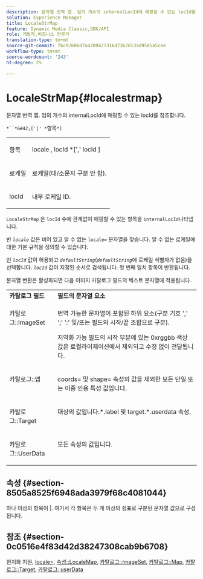 ```yaml
---
description: 문자열 번역 맵. 임의 개수의 internalLocId에 매핑할 수 있는 locId를 참조합니다.
solution: Experience Manager
title: LocaleStrMap
feature: Dynamic Media Classic,SDK/API
role: 개발자,비즈니스 전문가
translation-type: tm+mt
source-git-commit: f6c97606d7a4209427316d7367013ad9585a5cae
workflow-type: tm+mt
source-wordcount: '243'
ht-degree: 2%

---
```



# LocaleStrMap{#localestrmap}

문자열 번역 맵. 임의 개수의 internalLocId에 매핑할 수 있는 locId를 참조합니다.

`*``*&#42;['|' *`항목`*]`

<table id="simpletable_26A9A6904C85459F89DCDD98C14139CA"> 
 <tr class="strow"> 
  <td class="stentry"> <p> <span class="varname"> 항목 </span> </p> </td> 
  <td class="stentry"> <p> <span class="varname"> locale  </span>,  <span class="varname"> locId  </span>*[','  <span class="varname"> locId  </span>] </p> </td> 
 </tr> 
 <tr class="strow"> 
  <td class="stentry"> <p> <span class="varname"> 로케일 </span> </p> </td> 
  <td class="stentry"> <p>로케일(대/소문자 구분 안 함). </p> </td> 
 </tr> 
 <tr class="strow"> 
  <td class="stentry"> <p> <span class="varname"> locId  </span> </p> </td> 
  <td class="stentry"> <p>내부 로케일 ID. </p> </td> 
 </tr> 
</table>

`LocaleStrMap` 은  `locId` 수에 관계없이 매핑할 수 있는 항목을  `internalLocId`나타냅니다.

빈 *`locale`* 값은 비어 있고 알 수 없는 `locale=` 문자열을 찾습니다. 알 수 없는 로케일에 대한 기본 규칙을 정의할 수 있습니다.

빈 *`locId`* 값이 허용되고 *`defaultString`*(*`defaultString`*&#x200B;에 로케일 식별자가 없음)을 선택합니다. *`locId`* 값이 지정된 순서로 검색됩니다. 첫 번째 일치 항목이 반환됩니다.

문자열 변환은 활성화되면 다음 이미지 카탈로그 필드의 텍스트 문자열에 적용됩니다.

<table id="table_EE0321F9890B45CA8C364178F5100D40"> 
 <tbody> 
  <tr valign="top"> 
   <td> <b>카탈로그 필드</b> </td> 
   <td> <b>필드의 문자열 요소</b> </td> 
  </tr> 
  <tr valign="top"> 
   <td> <p> <span class="codeph"> 카탈로그::ImageSet  </span> </p> </td> 
   <td> <p>번역 가능한 문자열이 포함된 하위 요소(구분 기호 ',' ';' ':' 및/또는 필드의 시작/끝 조합으로 구분). </p> <p>지역화 가능 필드의 시작 부분에 있는 <span class="codeph"> 0xrggbb </span> 색상 값은 로컬라이제이션에서 제외되고 수정 없이 전달됩니다. </p> </td> 
  </tr> 
  <tr valign="top"> 
   <td> <p> <span class="codeph"> 카탈로그::맵  </span> </p> </td> 
   <td> <p><span class="codeph"> coords= </span> 및 <span class="codeph"> shape= </span> 속성의 값을 제외한 모든 단일 또는 이중 인용 특성 값입니다. </p> </td> 
  </tr> 
  <tr valign="top"> 
   <td> <p> <span class="codeph"> 카탈로그::Target  </span> </p> </td> 
   <td> <p><span class="filepath"> 대상의 값입니다.*.label </span> 및 <span class="filepath"> target.*.userdata </span> 속성. </p> </td> 
  </tr> 
  <tr valign="top"> 
   <td> <p> <span class="codeph"> 카탈로그::UserData  </span> </p> </td> 
   <td> <p>모든 속성의 값입니다. </p> </td> 
  </tr> 
 </tbody> 
</table>

## 속성 {#section-8505a8525f6948ada3979f68c4081044}

하나 이상의 항목이 |. 여기서 각 항목은 두 개 이상의 쉼표로 구분된 문자열 값으로 구성됩니다.

## 참조 {#section-0c0516e4f83d42d38247308cab9b6708}

현지화 지원, [locale=](../../../../../is-api/http-ref/image-serving-api-ref/c-http-protocol-reference/c-command-reference/r-locale.md#reference-8a846b2fbc004a12821b956ed3b25cfb), [속성::LocaleMap](../../../../../is-api/image-catalog/image-serving-api-ref/c-image-catalog-reference/c-attributes-reference/r-localemap.md#reference-49bbf598f8ea47c3a563755cef306318), [카탈로그::ImageSet](/help/aem-is-ir-api/is-api/image-catalog/image-serving-api-ref/c-image-catalog-reference/c-image-svg-data-reference/c-image-data-reference/r-imageset-cat.md), [카탈로그::Map](/help/aem-is-ir-api/is-api/image-catalog/image-serving-api-ref/c-image-catalog-reference/c-image-svg-data-reference/c-image-data-reference/r-map-cat.md), [카탈로그::Target](/help/aem-is-ir-api/is-api/image-catalog/image-serving-api-ref/c-image-catalog-reference/c-image-svg-data-reference/c-image-data-reference/r-targets-cat.md), [카탈로그: userData](/help/aem-is-ir-api/is-api/image-catalog/image-serving-api-ref/c-image-catalog-reference/c-image-svg-data-reference/c-image-data-reference/r-userdata-cat.md)

